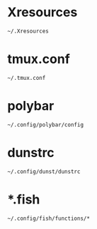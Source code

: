 # Xresources
```
~/.Xresources
```

# tmux.conf
```
~/.tmux.conf
```

# polybar
```
~/.config/polybar/config
```


# dunstrc
```
~/.config/dunst/dunstrc
```

# \*.fish
```
~/.config/fish/functions/*
```
